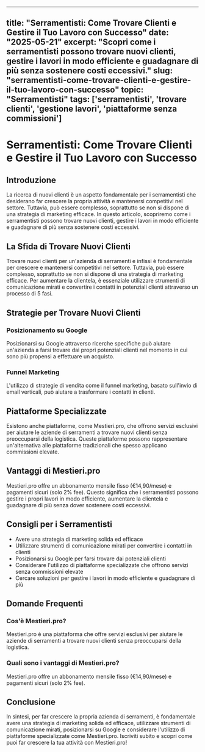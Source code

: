 
---
title: "Serramentisti: Come Trovare Clienti e Gestire il Tuo Lavoro con Successo"
date: "2025-05-21"
excerpt: "Scopri come i serramentisti possono trovare nuovi clienti, gestire i lavori in modo efficiente e guadagnare di più senza sostenere costi eccessivi."
slug: "serramentisti-come-trovare-clienti-e-gestire-il-tuo-lavoro-con-successo"
topic: "Serramentisti"
tags: ['serramentisti', 'trovare clienti', 'gestione lavori', 'piattaforme senza commissioni']
---

# Serramentisti: Come Trovare Clienti e Gestire il Tuo Lavoro con Successo

## Introduzione

La ricerca di nuovi clienti è un aspetto fondamentale per i serramentisti che desiderano far crescere la propria attività e mantenersi competitivi nel settore. Tuttavia, può essere complesso, soprattutto se non si dispone di una strategia di marketing efficace. In questo articolo, scopriremo come i serramentisti possono trovare nuovi clienti, gestire i lavori in modo efficiente e guadagnare di più senza sostenere costi eccessivi.

## La Sfida di Trovare Nuovi Clienti

Trovare nuovi clienti per un'azienda di serramenti e infissi è fondamentale per crescere e mantenersi competitivi nel settore. Tuttavia, può essere complesso, soprattutto se non si dispone di una strategia di marketing efficace. Per aumentare la clientela, è essenziale utilizzare strumenti di comunicazione mirati e convertire i contatti in potenziali clienti attraverso un processo di 5 fasi.

## Strategie per Trovare Nuovi Clienti

### Posizionamento su Google

Posizionarsi su Google attraverso ricerche specifiche può aiutare un'azienda a farsi trovare dai propri potenziali clienti nel momento in cui sono più propensi a effettuare un acquisto. 

### Funnel Marketing

L'utilizzo di strategie di vendita come il funnel marketing, basato sull'invio di email verticali, può aiutare a trasformare i contatti in clienti.

## Piattaforme Specializzate

Esistono anche piattaforme, come Mestieri.pro, che offrono servizi esclusivi per aiutare le aziende di serramenti a trovare nuovi clienti senza preoccuparsi della logistica. Queste piattaforme possono rappresentare un'alternativa alle piattaforme tradizionali che spesso applicano commissioni elevate.

## Vantaggi di Mestieri.pro

Mestieri.pro offre un abbonamento mensile fisso (€14,90/mese) e pagamenti sicuri (solo 2% fee). Questo significa che i serramentisti possono gestire i propri lavori in modo efficiente, aumentare la clientela e guadagnare di più senza dover sostenere costi eccessivi.

## Consigli per i Serramentisti

- Avere una strategia di marketing solida ed efficace
- Utilizzare strumenti di comunicazione mirati per convertire i contatti in clienti
- Posizionarsi su Google per farsi trovare dai potenziali clienti
- Considerare l'utilizzo di piattaforme specializzate che offrono servizi senza commissioni elevate
- Cercare soluzioni per gestire i lavori in modo efficiente e guadagnare di più

## Domande Frequenti

### Cos'è Mestieri.pro?

Mestieri.pro è una piattaforma che offre servizi esclusivi per aiutare le aziende di serramenti a trovare nuovi clienti senza preoccuparsi della logistica.

### Quali sono i vantaggi di Mestieri.pro?

Mestieri.pro offre un abbonamento mensile fisso (€14,90/mese) e pagamenti sicuri (solo 2% fee).

## Conclusione

In sintesi, per far crescere la propria azienda di serramenti, è fondamentale avere una strategia di marketing solida ed efficace, utilizzare strumenti di comunicazione mirati, posizionarsi su Google e considerare l'utilizzo di piattaforme specializzate come Mestieri.pro. Iscriviti subito e scopri come puoi far crescere la tua attività con Mestieri.pro!
